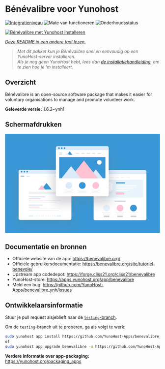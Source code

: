 <!--
NB: Deze README is automatisch gegenereerd door <https://github.com/YunoHost/apps/tree/master/tools/readme_generator>
Hij mag NIET handmatig aangepast worden.
-->

# Bénévalibre voor Yunohost

[![Integratieniveau](https://apps.yunohost.org/badge/integration/benevalibre)](https://ci-apps.yunohost.org/ci/apps/benevalibre/)
![Mate van functioneren](https://apps.yunohost.org/badge/state/benevalibre)
![Onderhoudsstatus](https://apps.yunohost.org/badge/maintained/benevalibre)

[![Bénévalibre met Yunohost installeren](https://install-app.yunohost.org/install-with-yunohost.svg)](https://install-app.yunohost.org/?app=benevalibre)

*[Deze README in een andere taal lezen.](./ALL_README.md)*

> *Met dit pakket kun je Bénévalibre snel en eenvoudig op een YunoHost-server installeren.*  
> *Als je nog geen YunoHost hebt, lees dan [de installatiehandleiding](https://yunohost.org/install), om te zien hoe je 'm installeert.*

## Overzicht

Bénévalibre is an open-source software package that makes it easier for voluntary organisations to manage and promote volunteer work.


**Geleverde versie:** 1.6.2~ynh1

## Schermafdrukken

![Schermafdrukken van Bénévalibre](./doc/screenshots/example.jpg)

## Documentatie en bronnen

- Officiele website van de app: <https://benevalibre.org/>
- Officiele gebruikersdocumentatie: <https://benevalibre.org/site/tutoriel-benevole/>
- Upstream app codedepot: <https://forge.cliss21.org/cliss21/benevalibre>
- YunoHost-store: <https://apps.yunohost.org/app/benevalibre>
- Meld een bug: <https://github.com/YunoHost-Apps/benevalibre_ynh/issues>

## Ontwikkelaarsinformatie

Stuur je pull request alsjeblieft naar de [`testing`-branch](https://github.com/YunoHost-Apps/benevalibre_ynh/tree/testing).

Om de `testing`-branch uit te proberen, ga als volgt te werk:

```bash
sudo yunohost app install https://github.com/YunoHost-Apps/benevalibre_ynh/tree/testing --debug
of
sudo yunohost app upgrade benevalibre -u https://github.com/YunoHost-Apps/benevalibre_ynh/tree/testing --debug
```

**Verdere informatie over app-packaging:** <https://yunohost.org/packaging_apps>
